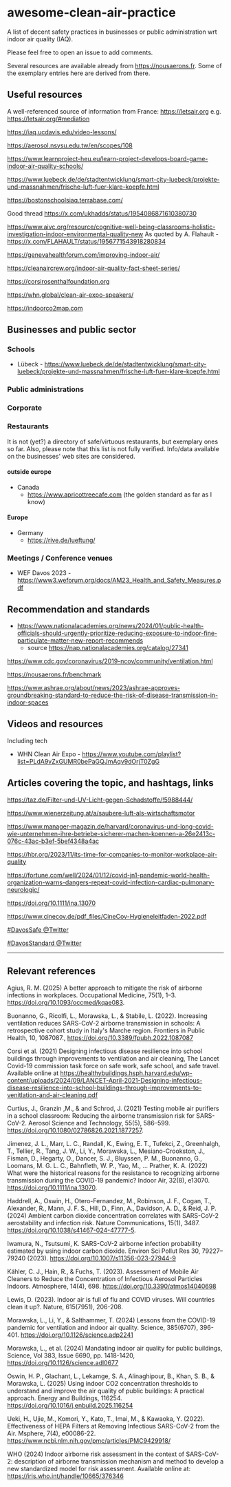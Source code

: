 # awesome-clean-air-practice
A list of decent safety practices in businesses or public administration wrt indoor air quality (IAQ).

Please feel free to open an issue to add comments. 

Several resources are available already from https://nousaerons.fr. Some of the exemplary entries here are derived from there.

## Useful resources

A well-referenced source of information from France: https://letsair.org
e.g. https://letsair.org/#mediation 

https://iaq.ucdavis.edu/video-lessons/

https://aerosol.nsysu.edu.tw/en/scopes/108

https://www.learnproject-heu.eu/learn-project-develops-board-game-indoor-air-quality-schools/

https://www.luebeck.de/de/stadtentwicklung/smart-city-luebeck/projekte-und-massnahmen/frische-luft-fuer-klare-koepfe.html

https://bostonschoolsiaq.terrabase.com/

Good thread https://x.com/ukhadds/status/1954086871610380730 

https://www.aivc.org/resource/cognitive-well-being-classrooms-holistic-investigation-indoor-environmental-quality-new
As quoted by A. Flahault - https://x.com/FLAHAULT/status/1956771543918280834 

https://genevahealthforum.com/improving-indoor-air/

https://cleanaircrew.org/indoor-air-quality-fact-sheet-series/

https://corsirosenthalfoundation.org

https://whn.global/clean-air-expo-speakers/

https://indoorco2map.com


## Businesses and public sector

### Schools

* Lübeck - https://www.luebeck.de/de/stadtentwicklung/smart-city-luebeck/projekte-und-massnahmen/frische-luft-fuer-klare-koepfe.html

### Public administrations

### Corporate

### Restaurants

It is not (yet?) a directory of safe/virtuous restaurants, but exemplary ones so far. Also, please note that this list is not fully verified. Info/data available on the businesses' web sites are considered.

#### outside europe

* Canada
  * https://www.apricottreecafe.com (the golden standard as far as I know)

#### Europe

* Germany
  * https://rive.de/lueftung/

### Meetings / Conference venues

* WEF Davos 2023 - https://www3.weforum.org/docs/AM23_Health_and_Safety_Measures.pdf

## Recommendation and standards

* https://www.nationalacademies.org/news/2024/01/public-health-officials-should-urgently-prioritize-reducing-exposure-to-indoor-fine-particulate-matter-new-report-recommends
  * source https://nap.nationalacademies.org/catalog/27341
  
https://www.cdc.gov/coronavirus/2019-ncov/community/ventilation.html

https://nousaerons.fr/benchmark

https://www.ashrae.org/about/news/2023/ashrae-approves-groundbreaking-standard-to-reduce-the-risk-of-disease-transmission-in-indoor-spaces

## Videos and resources

Including tech

* WHN Clean Air Expo - https://www.youtube.com/playlist?list=PLdA9vZxGUMR0bePaGQJmAqv9dOrjT0ZgG

## Articles covering the topic, and hashtags, links

https://taz.de/Filter-und-UV-Licht-gegen-Schadstoffe/!5988444/

https://www.wienerzeitung.at/a/saubere-luft-als-wirtschaftsmotor

https://www.manager-magazin.de/harvard/coronavirus-und-long-covid-wie-unternehmen-ihre-betriebe-sicherer-machen-koennen-a-26e2413c-076c-43ac-b3ef-5bef4348a4ac

https://hbr.org/2023/11/its-time-for-companies-to-monitor-workplace-air-quality

https://fortune.com/well/2024/01/12/covid-jn1-pandemic-world-health-organization-warns-dangers-repeat-covid-infection-cardiac-pulmonary-neurologic/

https://doi.org/10.1111/ina.13070

https://www.cinecov.de/pdf_files/CineCov-Hygieneleitfaden-2022.pdf

[#DavosSafe @Twitter](https://twitter.com/search?q=%23DavosSafe&src=typed_query)

[#DavosStandard @Twitter](https://twitter.com/search?q=%23DavosStandard&src=typed_query&f=top)

--- 

## Relevant references

Agius, R. M. (2025) A better approach to mitigate the risk of airborne infections in workplaces. Occupational Medicine, 75(1), 1–3. https://doi.org/10.1093/occmed/kqae083.

Buonanno, G., Ricolfi, L., Morawska, L., & Stabile, L. (2022). Increasing ventilation reduces SARS-CoV-2 airborne transmission in schools: A retrospective cohort study in Italy's Marche region. Frontiers in Public Health, 10, 1087087., https://doi.org/10.3389/fpubh.2022.1087087 

Corsi et al. (2021) Designing infectious disease resilience into school buildings through improvements to ventilation and air cleaning, The Lancet Covid-19 commission task force on safe work, safe school, and safe travel. Available online at https://healthybuildings.hsph.harvard.edu/wp-content/uploads/2024/09/LANCET-April-2021-Designing-infectious-disease-resilience-into-school-buildings-through-improvements-to-venitlation-and-air-cleaning.pdf

Curtius, J., Granzin ,M., & and Schrod, J. (2021) Testing mobile air purifiers in a school classroom: Reducing the airborne transmission risk for SARS-CoV-2. Aerosol Science and Technology, 55(5), 586–599. https://doi.org/10.1080/02786826.2021.1877257.

Jimenez, J. L., Marr, L. C., Randall, K., Ewing, E. T., Tufekci, Z., Greenhalgh, T., Tellier, R., Tang, J. W., Li, Y., Morawska, L., Mesiano-Crookston, J., Fisman, D., Hegarty, O., Dancer, S. J., Bluyssen, P. M., Buonanno, G., Loomans, M. G. L. C., Bahnfleth, W. P., Yao, M., … Prather, K. A. (2022) What were the historical reasons for the resistance to recognizing airborne transmission during the COVID-19 pandemic? Indoor Air, 32(8), e13070. https://doi.org/10.1111/ina.13070.

Haddrell, A., Oswin, H., Otero-Fernandez, M., Robinson, J. F., Cogan, T., Alexander, R., Mann, J. F. S., Hill, D., Finn, A., Davidson, A. D., & Reid, J. P. (2024) Ambient carbon dioxide concentration correlates with SARS-CoV-2 aerostability and infection risk. Nature Communications, 15(1), 3487. https://doi.org/10.1038/s41467-024-47777-5.

Iwamura, N., Tsutsumi, K. SARS-CoV-2 airborne infection probability estimated by using indoor carbon dioxide. Environ Sci Pollut Res 30, 79227–79240 (2023). https://doi.org/10.1007/s11356-023-27944-9

Kähler, C. J., Hain, R., & Fuchs, T. (2023). Assessment of Mobile Air Cleaners to Reduce the Concentration of Infectious Aerosol Particles Indoors. Atmosphere, 14(4), 698. https://doi.org/10.3390/atmos14040698 

Lewis, D. (2023). Indoor air is full of flu and COVID viruses. Will countries clean it up?. Nature, 615(7951), 206-208.

Morawska, L., Li, Y., & Salthammer, T. (2024) Lessons from the COVID-19 pandemic for ventilation and indoor air quality. Science, 385(6707), 396-401. https://doi.org/10.1126/science.adp2241 

Morawska, L., et al. (2024) Mandating indoor air quality for public buildings, Science, Vol 383, Issue 6690, pp. 1418-1420, https://doi.org/10.1126/science.adl0677 

Oswin, H. P., Glachant, L., Lekamge, S. A., Alinaghipour, B., Khan, S. B., & Morawska, L. (2025)  Using indoor CO2 concentration thresholds to understand and improve the air quality of public buildings: A practical approach. Energy and Buildings, 116254. https://doi.org/10.1016/j.enbuild.2025.116254 

Ueki, H., Ujie, M., Komori, Y., Kato, T., Imai, M., & Kawaoka, Y. (2022). Effectiveness of HEPA Filters at Removing Infectious SARS-CoV-2 from the Air. Msphere, 7(4), e00086-22. https://www.ncbi.nlm.nih.gov/pmc/articles/PMC9429918/

WHO (2024) Indoor airborne risk assessment in the context of SARS-CoV-2: description of airborne transmission mechanism and method to develop a new standardized model for risk assessment. Available online at:  https://iris.who.int/handle/10665/376346 

